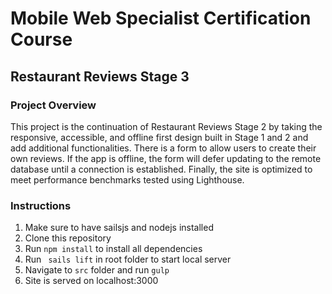 # Mobile Web Specialist Certification Course
## Restaurant Reviews Stage 3
### Project Overview
This project is the continuation of Restaurant Reviews Stage 2 by taking the responsive, accessible, and offline first design built in Stage 1 and 2 and add additional functionalities. There is a form to allow users to create their own reviews. If the app is offline, the form will defer updating to the remote database until a connection is established. Finally, the site is optimized to meet performance benchmarks tested using Lighthouse.
 ### Instructions
1. Make sure to have sailsjs and nodejs installed
2. Clone this repository
3. Run `npm install` to install all dependencies
4. Run ` sails lift` in root folder to start local server
5. Navigate to `src` folder and run `gulp`
6. Site is served on localhost:3000

